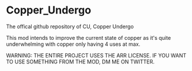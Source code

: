 # Copper_Undergo
The offical github repository of CU, Copper Undergo

This mod intends to improve the current state of copper as it's quite underwhelming with copper only having 4 uses at max.

WARNING: THE ENTIRE PROJECT USES THE ARR LICENSE. IF YOU WANT TO USE SOMETHING FROM THE MOD, DM ME ON TWITTER.
